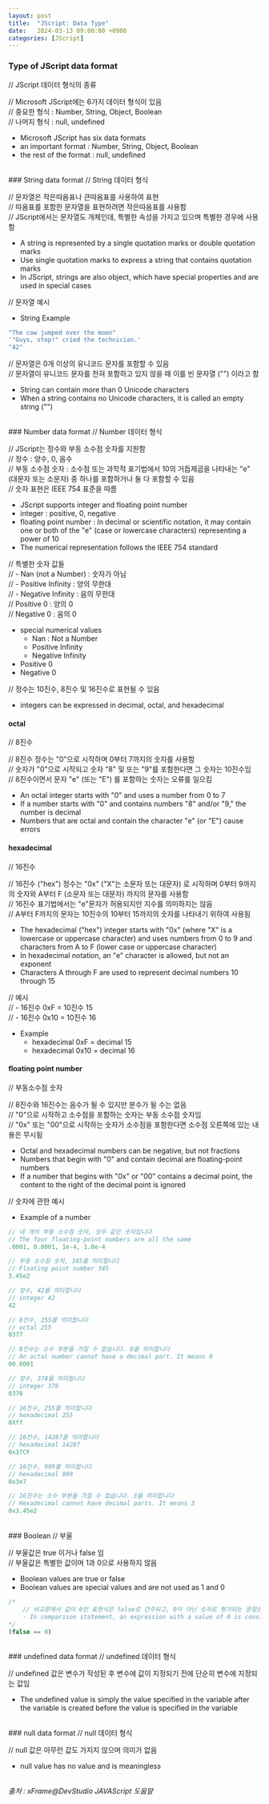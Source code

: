 ```yaml
---
layout: post
title:  "JScript: Data Type"
date:   2024-03-13 09:00:00 +0900
categories: [JScript]
---
```


### Type of JScript data format   
// JScript 데이터 형식의 종류   
   
// Microsoft JScript에는 6가지 데이터 형식이 있음   
// 중요한 형식 : Number, String, Object, Boolean   
// 나머지 형식 : null, undefined   
- Microsoft JScript has six data formats   
- an important format : Number, String, Object, Boolean   
- the rest of the format : null, undefined   
   
<br />
### String data format   
// String 데이터 형식   
   
// 문자열은 작은따옴표나 큰따옴표를 사용하여 표현   
// 따옴표를 포함한 문자열을 표현하려면 작은따옴표를 사용함   
// JScript에서는 문자열도 개체인데, 특별한 속성을 가지고 있으며 특별한 경우에 사용함   
- A string is represented by a single quotation marks or double quotation marks  
- Use single quotation marks to express a string that contains quotation marks   
- In JScript, strings are also object, which have special properties and are used in special cases   
   
// 문자열 예시   
- String Example   
   
```javascript
"The cow jumped over the moon"
'"Guys, stop!" cried the technician.'
"42"
```
   
// 문자열은 0개 이상의 유니코드 문자를 포함할 수 있음   
// 문자열이 유니코드 문자를 전혀 포함하고 있지 않을 때 이를 빈 문자열 ("") 이라고 함   
- String can contain more than 0 Unicode characters   
- When a string contains no Unicode characters, it is called an empty string ("")   
   
<br />
### Number data format   
// Number 데이터 형식   
   
// JScript는 정수와 부동 소수점 숫자를 지원함   
// 정수 : 양수, 0, 음수   
// 부동 소수점 숫자 : 소수점 또는 과학적 표기법에서 10의 거듭제곱을 나타내는 "e" (대문자 또는 소문자) 중 하나를 포함하거나 둘 다 포함할 수 있음   
// 숫자 표현은 IEEE 754 표준을 따름   
- JScript supports integer and floating point number   
- integer : positive, 0, negative   
- floating point number : In decimal or scientific notation, it may contain one or both of the "e" (case or lowercase characters) representing a power of 10   
- The numerical representation follows the IEEE 754 standard   
   
// 특별한 숫자 값들   
// - Nan (not a Number) : 숫자가 아님   
// - Positive Infinity : 양의 무한대   
// - Negative Infinity : 음의 무한대   
// Positive 0 : 양의 0   
// Negative 0 : 음의 0   
- special numerical values   
  - Nan : Not a Number   
  - Positive Infinity   
  - Negative Infinity   
- Positive 0   
- Negative 0   
   
// 정수는 10진수, 8진수 및 16진수로 표현될 수 있음   
- integers can be expressed in decimal, octal, and hexadecimal   
   
#### octal   
// 8진수   
   
// 8진수 정수는 "0"으로 시작하며 0부터 7까지의 숫자를 사용함   
// 숫자가 "0"으로 시작되고 숫자 "8" 및 또는 "9"를 포함한다면 그 숫자는 10진수임   
// 8진수이면서 문자 "e" (또는 "E") 를 포함하는 숫자는 오류를 일으킴   
- An octal integer starts with "0" and uses a number from 0 to 7   
- If a number starts with "0" and contains numbers "8" and/or "9," the number is decimal   
- Numbers that are octal and contain the character "e" (or "E") cause errors   
   
#### hexadecimal   
// 16진수   
   
// 16진수 ("hex") 정수는 "0x" ("X"는 소문자 또는 대문자) 로 시작하며 0부터 9까지의 숫자와 A부터 F (소문자 또는 대문자) 까지의 문자를 사용함   
// 16진수 표기법에서는 "e"문자가 허용되지만 지수를 의미하지는 않음   
// A부터 F까지의 문자는 10진수의 10부터 15까지의 숫자를 나타내기 위하여 사용됨   
- The hexadecimal ("hex") integer starts with "0x" (where "X" is a lowercase or uppercase character) and uses numbers from 0 to 9 and characters from A to F (lower case or uppercase character)   
- In hexadecimal notation, an "e" character is allowed, but not an exponent   
- Characters A through F are used to represent decimal numbers 10 through 15   
   
// 예시   
// - 16진수 0xF = 10진수 15   
// - 16진수 0x10 = 10진수 16   
- Example   
  - hexadecimal 0xF = decimal 15   
  - hexadecimal 0x10 = decimal 16   
   
#### floating point number   
// 부동소수점 숫자   
   
// 8진수와 16진수는 음수가 될 수 있지만 분수가 될 수는 없음   
// "0"으로 시작하고 소수점을 포함하는 숫자는 부동 소수점 숫자임   
// "0x" 또는 "00"으로 시작하는 숫자가 소수점을 포함한다면 소수점 오른쪽에 있는 내용은 무시됨   
- Octal and hexadecimal numbers can be negative, but not fractions   
- Numbers that begin with "0" and contain decimal are floating-point numbers   
- If a number that begins with "0x" or "00" contains a decimal point, the content to the right of the decimal point is ignored   
   
// 숫자에 관한 예시   
- Example of a number   
   
```javascript
// 네 개의 부동 소수점 숫자, 모두 같은 숫자입니다
// The four floating-point numbers are all the same
.0001, 0.0001, 1e-4, 1.0e-4

// 부동 소수점 숫자, 345를 의미합니다
// Floating point number 345
3.45e2

// 정수, 42를 의미합니다
// integer 42
42

// 8진수, 255를 의미합니다
// octal 255
0377

// 8진수는 소수 부분을 가질 수 없습니다. 0을 의미합니다
// An octal number cannot have a decimal part. It means 0
00.0001

// 정수, 378을 의미합니다
// integer 378
0378

// 16진수, 255를 의미합니다
// hexadecimal 255
0Xff

// 16진수, 14287을 의미합니다
// hexadecimal 14287
0x37CF

// 16진수, 999를 의미합니다
// hexadecimal 999
0x3e7

// 16진수는 소수 부분을 가질 수 없습니다. 3을 의미합니다
// Hexadecimal cannot have decimal parts. It means 3
0x3.45e2
```

<br />
### Boolean   
// 부울   
   
// 부울값은 true 이거나 false 임   
// 부울값은 특별한 값이며 1과 0으로 사용하지 않음   
- Boolean values are true or false   
- Boolean values are special values and are not used as 1 and 0   
   
```javascript
/* 
    // 비교문에서 값이 0인 표현식은 false로 간주되고, 0이 아닌 숫자로 평가되는 문장은 true로 간주됩니다. 따라서 다음식은 true 입니다.
    - In comparison statement, an expression with a value of 0 is considered false, and a statement with a nonzero number is considered true. Therefore, the following expression is true.
*/
(false == 0)
```
   
<br />
### undefined data format   
// undefined 데이터 형식   
   
// undefined 값은 변수가 작성된 후 변수에 값이 지정되기 전에 단순히 변수에 지정되는 값임   
- The undefined value is simply the value specified in the variable after the variable is created before the value is specified in the variable   
   
<br />
### null data format   
// null 데이터 형식   
   
// null 값은 아무런 값도 가지지 않으며 의미가 없음   
- null value has no value and is meaningless   
   
<br />
<cite>출처 : xFrame@DevStudio JAVAScript 도움말</cite>
